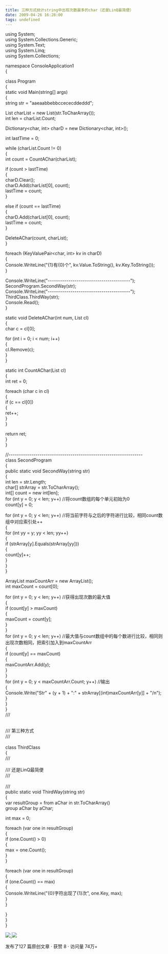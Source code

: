```yaml
---
title: 三种方式统计string中出现次数最多的char（还是LinQ最简便）
date: 2009-04-26 16:28:00
tags: undefined
---
```

using System;  
using System.Collections.Generic;  
using System.Text;  
using System.Linq;  
using System.Collections;  
  
namespace ConsoleApplication1  
{  
  
class Program  
{  
static void Main(string[] args)  
{  
string str = "aaeaabbebbccececddeddd";  
  
List<char> charList = new List<char>(str.ToCharArray());  
int len = charList.Count;  
  
Dictionary<char, int> charD = new Dictionary<char, int>();  
  
int lastTime = 0;  
  
while (charList.Count != 0)  
{  
int count = CountAChar(charList);  
  
if (count > lastTime)  
{  
charD.Clear();  
charD.Add(charList[0], count);  
lastTime = count;  
}  
  
else if (count == lastTime)  
{  
charD.Add(charList[0], count);  
lastTime = count;  
}  
  
DeleteAChar(count, charList);  
}  
  
foreach (KeyValuePair<char, int> kv in charD)  
{  
Console.WriteLine("{1}有{0}个", kv.Value.ToString(), kv.Key.ToString());  
}  
  
Console.WriteLine("----------------------------------------");  
SecondProgram.SecondWay(str);  
Console.WriteLine("----------------------------------------");  
ThirdClass.ThirdWay(str);  
Console.Read();  
}  
  
static void DeleteAChar(int num, List<char> cl)  
{  
char c = cl[0];  
  
for (int i = 0; i < num; i++)  
{  
cl.Remove(c);  
}  
}  
  
static int CountAChar(List<char> cl)  
{  
int ret = 0;  
  
foreach (char c in cl)  
{  
if (c == cl[0])  
{  
ret++;  
}  
}  
  
return ret;  
}  
}  
  
//-----------------------------------------------------------------  
class SecondProgram  
{  
public static void SecondWay(string str)  
{  
int len = str.Length;  
char[] strArray = str.ToCharArray();  
int[] count = new int[len];  
for (int y = 0; y < len; y++) //将count数组的每个单元初始为0  
count[y] = 0;  
  
for (int y = 0; y < len; y++) //将当前字符与之后的字符进行比较，相同count数组中对应索引处++  
{  
for (int yy = y; yy < len; yy++)  
{  
if (strArray[y].Equals(strArray[yy]))  
{  
count[y]++;  
}  
}  
}  
  
ArrayList maxCountArr = new ArrayList();  
int maxCount = count[0];  
  
for (int y = 0; y < len; y++) //获得出现次数的最大值  
{  
if (count[y] > maxCount)  
{  
maxCount = count[y];  
}  
}  
for (int y = 0; y < len; y++)
//最大值与count数组中的每个数进行比较，相同则出现次数相同，把索引加入到maxCountArr  
{  
if (count[y] == maxCount)  
{  
maxCountArr.Add(y);  
}  
}  
for (int y = 0; y < maxCountArr.Count; y++) //输出  
{  
Console.Write("Str" + (y + 1) + ":" + strArray[(int)maxCountArr[y]] + "/n");  
}  
}  
}  
/// <summary>  
/// 第三种方式  
/// </summary>  
class ThirdClass  
{  
/// <summary>  
/// 还是LinQ最简便  
/// </summary>  
/// <param name="str"></param>  
public static void ThirdWay(string str)  
{  
var resultGroup = from aChar in str.ToCharArray()  
group aChar by aChar;  
  
int max = 0;  
  
foreach (var one in resultGroup)  
{  
if (one.Count() > 0)  
{  
max = one.Count();  
}  
}  
  
foreach (var one in resultGroup)  
{  
if (one.Count() == max)  
{  
Console.WriteLine("{0}字符出现了{1}次", one.Key, max);  
}  
}  
  
}  
}  
}  
  



[ ![](https://profile.csdnimg.cn/5/2/5/3_cuipengfei1)
![](https://g.csdnimg.cn/static/user-reg-year/1x/11.png)
](https://blog.csdn.net/cuipengfei1)



发布了127 篇原创文章  ·  获赞 8  ·  访问量 74万+


